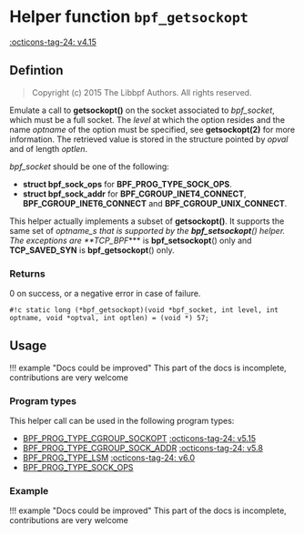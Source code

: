 # Helper function `bpf_getsockopt`

<!-- [FEATURE_TAG](bpf_getsockopt) -->
[:octicons-tag-24: v4.15](https://github.com/torvalds/linux/commit/cd86d1fd21025fdd6daf23d1288da405e7ad0ec6)
<!-- [/FEATURE_TAG] -->

## Defintion

> Copyright (c) 2015 The Libbpf Authors. All rights reserved.


<!-- [HELPER_FUNC_DEF] -->
Emulate a call to **getsockopt()** on the socket associated to _bpf_socket_, which must be a full socket. The _level_ at which the option resides and the name _optname_ of the option must be specified, see **getsockopt(2)** for more information. The retrieved value is stored in the structure pointed by _opval_ and of length _optlen_.

_bpf_socket_ should be one of the following:

* **struct bpf_sock_ops** for **BPF_PROG_TYPE_SOCK_OPS**.
* **struct bpf_sock_addr** for **BPF_CGROUP_INET4_CONNECT**,
  **BPF_CGROUP_INET6_CONNECT** and **BPF_CGROUP_UNIX_CONNECT**.

This helper actually implements a subset of **getsockopt()**. It supports the same set of _optname_s that is supported by the **bpf_setsockopt**() helper.  The exceptions are **TCP_BPF_*** is **bpf_setsockopt**() only and **TCP_SAVED_SYN** is **bpf_getsockopt**() only.

### Returns

0 on success, or a negative error in case of failure.

`#!c static long (*bpf_getsockopt)(void *bpf_socket, int level, int optname, void *optval, int optlen) = (void *) 57;`
<!-- [/HELPER_FUNC_DEF] -->

## Usage

!!! example "Docs could be improved"
    This part of the docs is incomplete, contributions are very welcome

### Program types

This helper call can be used in the following program types:

<!-- DO NOT EDIT MANUALLY -->
<!-- [HELPER_FUNC_PROG_REF] -->
 * [BPF_PROG_TYPE_CGROUP_SOCKOPT](../program-type/BPF_PROG_TYPE_CGROUP_SOCKOPT.md) [:octicons-tag-24: v5.15](2c531639deb5e3ddfd6e8123b82052b2d9fbc6e5)
 * [BPF_PROG_TYPE_CGROUP_SOCK_ADDR](../program-type/BPF_PROG_TYPE_CGROUP_SOCK_ADDR.md) [:octicons-tag-24: v5.8](beecf11bc2188067824591612151c4dc6ec383c7)
 * [BPF_PROG_TYPE_LSM](../program-type/BPF_PROG_TYPE_LSM.md) [:octicons-tag-24: v6.0](9113d7e48e9128522b9f5a54dfd30dff10509a92)
 * [BPF_PROG_TYPE_SOCK_OPS](../program-type/BPF_PROG_TYPE_SOCK_OPS.md)
<!-- [/HELPER_FUNC_PROG_REF] -->

### Example

!!! example "Docs could be improved"
    This part of the docs is incomplete, contributions are very welcome
